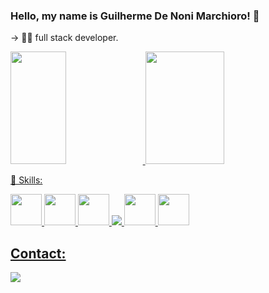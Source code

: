 ### Hello, my name is Guilherme De Noni Marchioro! 🤖

-> 👨‍💻 full stack developer. 

<div>
  <a href="https://github.com/marchiorog">
  <img width="42%" loading="lazy" height="180em" src="https://github-readme-stats.vercel.app/api/top-langs/?username=marchiorog&layout=compact&langs_count=7&theme=dark"/>
  <img width="50%"  loading="lazy" height="180em" src="https://github-readme-stats.vercel.app/api?username=marchiorog&show_icons=true&theme=dark&include_all_commits=true&count_private=true"/>
</div>

🦾 Skills:
<br>
<div>
  <img height ="50" src="https://cdn.jsdelivr.net/gh/devicons/devicon@latest/icons/html5/html5-original.svg" />
  <img height ="50" src="https://cdn.jsdelivr.net/gh/devicons/devicon@latest/icons/css3/css3-original.svg" />
  <img height ="50" src="https://cdn.jsdelivr.net/gh/devicons/devicon@latest/icons/javascript/javascript-original.svg" />
  <img src="https://cdn.jsdelivr.net/gh/devicons/devicon@latest/icons/typescript/typescript-original.svg" />        
  <img height ="50" src="https://cdn.jsdelivr.net/gh/devicons/devicon@latest/icons/vuejs/vuejs-original.svg" />
  <img height ="50" src="https://cdn.jsdelivr.net/gh/devicons/devicon@latest/icons/react/react-original.svg" />
          
          
  
</div>

## Contact:

<div>
<a href="https://www.linkedin.com/in/guilhermedenonimarchioro/" target="_blank"><img loading="lazy" src="https://img.shields.io/badge/-LinkedIn-%230077B5?style=for-the-badge&logo=linkedin&logoColor=white" target="_blank"></a>   
</div>
          




